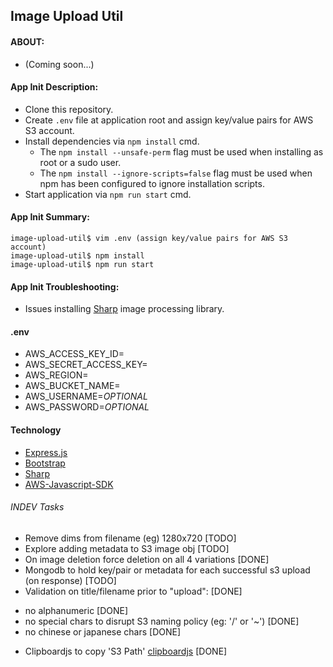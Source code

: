 ## Image Upload Util

#### ABOUT:
* (Coming soon...)

#### App Init Description:
* Clone this repository.
* Create `.env` file at application root and assign key/value pairs for AWS S3 account.
* Install dependencies via `npm install` cmd.
  - The `npm install --unsafe-perm` flag must be used when installing as root or a sudo user.
  - The `npm install --ignore-scripts=false` flag must be used when npm has been configured to ignore installation scripts.
* Start application via `npm run start` cmd.

#### App Init Summary:
```
image-upload-util$ vim .env (assign key/value pairs for AWS S3 account)
image-upload-util$ npm install
image-upload-util$ npm run start
```

#### App Init Troubleshooting:
* Issues installing [Sharp](https://sharp.pixelplumbing.com/install) image processing library.

#### .env
- AWS_ACCESS_KEY_ID=
- AWS_SECRET_ACCESS_KEY=
- AWS_REGION=
- AWS_BUCKET_NAME=
- AWS_USERNAME=*OPTIONAL*
- AWS_PASSWORD=*OPTIONAL*

#### Technology
* [Express.js](https://expressjs.com/)
* [Bootstrap](https://getbootstrap.com/)
* [Sharp](https://sharp.pixelplumbing.com/install/)
* [AWS-Javascript-SDK](https://docs.aws.amazon.com/AWSJavaScriptSDK/latest/AWS/S3.html/)

###### INDEV Tasks
* Remove dims from filename (eg) 1280x720 [TODO]
* Explore adding metadata to S3 image obj [TODO]
* On image deletion force deletion on all 4 variations [DONE]
* Mongodb to hold key/pair or metadata for each successful s3 upload (on response) [TODO]
* Validation on title/filename prior to "upload": [DONE]
 - no alphanumeric [DONE]
 - no special chars to disrupt S3 naming policy (eg: '/' or '~') [DONE]
 - no chinese or japanese chars [DONE]
* Clipboardjs to copy 'S3 Path' [clipboardjs](https://clipboardjs.com/) [DONE]